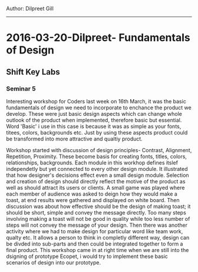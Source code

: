 Author: Dilpreet Gill

---
# 2016-03-20-Dilpreet- Fundamentals of Design
## Shift Key Labs
### Seminar 5
Interesting workshop for Coders last week on 16th March, it was the basic fundamentals of design we need to incorporate to enchance the product we develop. These were just basic design aspects which can change whole outlook of the product when implemented, therefore basic but essential. Word 'Basic' i use in this case is because it was as simple as your fonts, titees, colors, backgrounds etc. Just by using these aspects product could be transformed into more attractive and qualtiy product. 

Workshop started with discussion of design principles- Contrast, Alignment, Repetition, Proximity. These become basis for creating fonts, titles, colors, relationships, backgrounds. Each module in this workhop defines itslef independetly but yet connected to every other design module. It illustrated that how designer's decisions effect even a small design module. Selection and creation of design should directly reflect the motive of the product as well as should attract its users or clients. A small game was played where each member of audience was asked to deign how they would make a toast, at end results were gathered and displayed on white board.  Then discussion was about how effective should be the design of making toast; it should be short, simple and convey the message directly. Too many steps involving making a toast will not be good in quality while too less number of steps will not convey the message of your design. Then there was another activity where we had to make design for particular word like team work, qualty etc. It allows a person to think in completly different way, design can be divded into sub-parts and then could be integrated together to form a final product. This workshop came in at right time when we are still into the dsigning of prototype Ecopet, i would try to implement these basic scenarios of design into our prototype.




